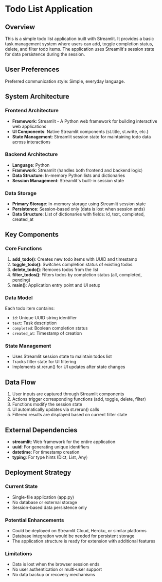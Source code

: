 # Todo List Application

## Overview

This is a simple todo list application built with Streamlit. It provides a basic task management system where users can add, toggle completion status, delete, and filter todo items. The application uses Streamlit's session state for data persistence during the session.

## User Preferences

Preferred communication style: Simple, everyday language.

## System Architecture

### Frontend Architecture
- **Framework**: Streamlit - A Python web framework for building interactive web applications
- **UI Components**: Native Streamlit components (st.title, st.write, etc.)
- **State Management**: Streamlit session state for maintaining todo data across interactions

### Backend Architecture
- **Language**: Python
- **Framework**: Streamlit (handles both frontend and backend logic)
- **Data Structure**: In-memory Python lists and dictionaries
- **Session Management**: Streamlit's built-in session state

### Data Storage
- **Primary Storage**: In-memory storage using Streamlit session state
- **Persistence**: Session-based only (data is lost when session ends)
- **Data Structure**: List of dictionaries with fields: id, text, completed, created_at

## Key Components

### Core Functions
1. **add_todo()**: Creates new todo items with UUID and timestamp
2. **toggle_todo()**: Switches completion status of existing todos
3. **delete_todo()**: Removes todos from the list
4. **filter_todos()**: Filters todos by completion status (all, completed, pending)
5. **main()**: Application entry point and UI setup

### Data Model
Each todo item contains:
- `id`: Unique UUID string identifier
- `text`: Task description
- `completed`: Boolean completion status
- `created_at`: Timestamp of creation

### State Management
- Uses Streamlit session state to maintain todos list
- Tracks filter state for UI filtering
- Implements st.rerun() for UI updates after state changes

## Data Flow

1. User inputs are captured through Streamlit components
2. Actions trigger corresponding functions (add, toggle, delete, filter)
3. Functions modify the session state
4. UI automatically updates via st.rerun() calls
5. Filtered results are displayed based on current filter state

## External Dependencies

- **streamlit**: Web framework for the entire application
- **uuid**: For generating unique identifiers
- **datetime**: For timestamp creation
- **typing**: For type hints (Dict, List, Any)

## Deployment Strategy

### Current State
- Single-file application (app.py)
- No database or external storage
- Session-based data persistence only

### Potential Enhancements
- Could be deployed on Streamlit Cloud, Heroku, or similar platforms
- Database integration would be needed for persistent storage
- The application structure is ready for extension with additional features

### Limitations
- Data is lost when the browser session ends
- No user authentication or multi-user support
- No data backup or recovery mechanisms